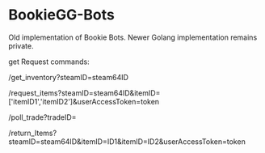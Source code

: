 # BookieGG-Bots
Old implementation of Bookie Bots. Newer Golang implementation remains private.


get Request commands:

/get_inventory?steamID=steam64ID

/request_items?steamID=steam64ID&itemID=['itemID1','itemID2']&userAccessToken=token

/poll_trade?tradeID=<TRADEID>

/return_Items?steamID=steam64ID&itemID=ID1&itemID=ID2&userAccessToken=token
